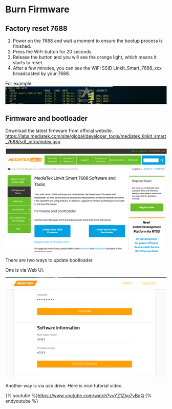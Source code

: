 # Burn Firmware

## Factory reset 7688

1. Power on the 7688 and wait a moment to ensure the bootup process is finished.
2. Press the WiFi button for 20 seconds.
3. Release the button and you will see the orange light, 
	which means it starts to reset.
4. After a few minutes, you can see the WiFi SSID 
	LinkIt_Smart_7688_xxx broadcasted by your 7688. 

For example:
![](pic/wifi-ssid.png)


## Firmware and bootloader

Download the latest firmware from official website.
https://labs.mediatek.com/site/global/developer_tools/mediatek_linkit_smart_7688/sdt_intro/index.gsp

![](pic/7688-software-download.png)

There are two ways to update bootloader.

One is via Web UI.

![](pic/7688-webui-update-software.png)

Another way is via usb drive.
Here is nice tutorial video.

{% youtube %}https://www.youtube.com/watch?v=YZ1Zkg7vBqQ {% endyoutube %}







